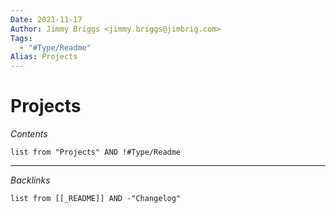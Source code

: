 ```yaml
---
Date: 2021-11-17
Author: Jimmy Briggs <jimmy.briggs@jimbrig.com>
Tags:
  - "#Type/Readme"
Alias: Projects
---
```


# Projects

*Contents*

````dataview
list from "Projects" AND !#Type/Readme
````

---

*Backlinks*

````dataview
list from [[_README]] AND -"Changelog"
````
